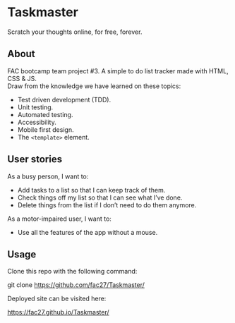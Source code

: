 # Taskmaster
Scratch your thoughts online, for free, forever.

## About 
FAC bootcamp team project #3. A simple to do list tracker made with HTML, CSS & JS.  
Draw from the knowledge we have learned on these topics:
- Test driven development (TDD).
- Unit testing.
- Automated testing.
- Accessibility.
- Mobile first design.
- The ``` <template> ``` element.

## User stories

As a busy person, I want to:

- Add tasks to a list so that I can keep track of them.
- Check things off my list so that I can see what I’ve done.
- Delete things from the list if I don’t need to do them anymore.

As a motor-impaired user, I want to:

- Use all the features of the app without a mouse.

## Usage

Clone this repo with the following command:

git clone https://github.com/fac27/Taskmaster/

Deployed site can be visited here:

https://fac27.github.io/Taskmaster/
